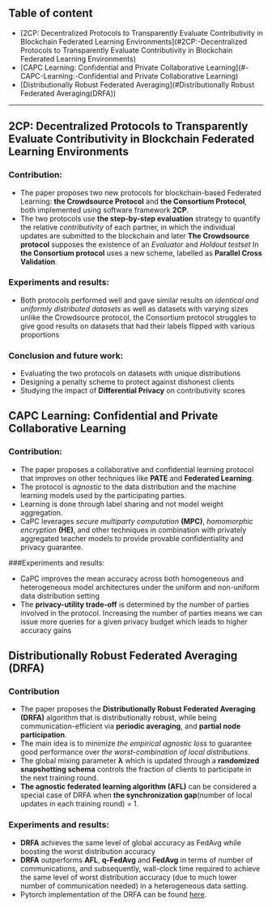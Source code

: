 

## Table of content


- [2CP: Decentralized Protocols to Transparently Evaluate Contributivity in Blockchain Federated Learning Environments](#2CP:-Decentralized Protocols to Transparently Evaluate Contributivity in Blockchain Federated Learning Environments)
- [CAPC Learning: Confidential and Private Collaborative Learning](#-CAPC-Learning:-Confidential and Private Collaborative Learning)
- [Distributionally Robust Federated Averaging](#Distributionally Robust Federated Averaging(DRFA))
---



## 2CP: Decentralized Protocols to Transparently Evaluate Contributivity in Blockchain Federated Learning Environments
### Contribution:
- The paper proposes two new protocols for blockchain-based Federated Learning: **the Crowdsource Protocol** and **the Consortium Protocol**, both implemented using software framework **2CP**.
- The two protocols use **the step-by-step evaluation** strategy to quantify the relative *contributivity* of each partner, in which the individual updates are submitted to the blockchain and later 
**The Crowdsource protocol** supposes the existence of an *Evaluator* and *Holdout testset*
In **the Consortium protocol** uses a new scheme, labelled as **Parallel Cross Validation**.
  
### Experiments and results:
- Both protocols performed well and gave similar results on *identical and uniformly distributed datasets* as well as datasets with varying sizes
unlike the Crowdsource protocol, the Consortium protocol struggles to give good results on datasets that had their labels flipped with various proportions 

### Conclusion and future work:
- Evaluating the two protocols on datasets with unique distributions
- Designing a penalty scheme to protect against dishonest clients
- Studying the impact of **Differential Privacy** on contributivity scores



## CAPC Learning: Confidential and Private Collaborative Learning
### Contribution:
- The paper proposes a collaborative and confidential learning protocol that improves on other techniques like **PATE** and **Federated Learning**.
- The protocol is *agnostic* to the data distribution and the machine learning models used by the participating parties.
- Learning is done through label sharing and not model weight aggregation.
- CaPC leverages *secure multiparty computation* **(MPC)**, *homomorphic encryption* **(HE)**, and other techniques in combination with privately aggregated teacher models to provide provable confidentiality and privacy guarantee.

###Experiments and results:
- CaPC improves the mean accuracy across both homogeneous and heterogeneous model architectures under the uniform and non-uniform data distribution setting
- The **privacy-utility trade-off** is determined by the number of parties involved in the protocol. Increasing the number of parties means we can issue more queries for a given privacy budget which leads to higher accuracy gains

## Distributionally Robust Federated Averaging (DRFA)

### Contribution 
- The paper proposes the **Distributionally Robust Federated Averaging** **(DRFA)** algorithm that is distributionally robust, while being communication-efficient via **periodic averaging**, and **partial node participation**.
- The main idea is to minimize *the empirical agnostic loss* to guarantee good performance over *the worst-combination of local distributions*.
- The global mixing parameter **λ** which is updated through a  **randomized snapshotting schema** controls the fraction of clients to participate in the next training round.
- **The agnostic federated learning algorithm (AFL)** can be considered a special case of DRFA when **the synchronization gap**(number of local updates in each training round) = 1.

### Experiments and results:
- **DRFA** achieves the same level of global accuracy as FedAvg while boosting the worst distribution accuracy
- **DRFA** outperforms **AFL**, **q-FedAvg** and **FedAvg** in terms of number of communications, and subsequently, wall-clock time required to achieve the same level of worst distribution accuracy (due to much lower number of communication needed) in a heterogeneous data setting.
- Pytorch implementation of the DRFA can be found [here](https://github.com/MLOPTPSU/FedTorch/).




